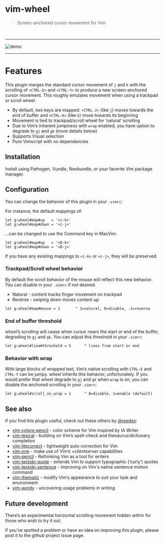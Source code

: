# vim-wheel

> Screen-anchored cursor movement for Vim

<br/>

- - -
![demo](http://i.imgur.com/kTSkSB2.gif)
- - -

# Features

This plugin merges the standard cursor movement of `j` and `k` with the
scrolling of `<CTRL-E>` and `<CTRL-Y>` to produce a new screen-anchored
cursor movement. This roughly emulates movement when using a trackpad or
scroll wheel.

* By default, two keys are mapped: `<CTRL-J>` (like `j`) moves towards the
  end of buffer and `<CTRL-K>` (like `k`) move towards its beginning
* Movement is tied to trackpad/scroll wheel for ‘natural’ scrolling
* Due to Vim’s inherent jumpiness with `wrap` enabled, you have option to
  degrade to `gj` and `gk` (more details below)
* Supports Visual selection
* Pure Vimscript with no dependencies

## Installation

Install using Pathogen, Vundle, Neobundle, or your favorite Vim package
manager.

## Configuration

You can change the behavior of this plugin in your `.vimrc`:

For instance, the default mappings of:

```vim
let g:wheel#map#up   = '<c-k>'
let g:wheel#map#down = '<c-j>'
```

...can be changed to use the Command key in MacVim:

```vim
let g:wheel#map#up   = '<D-k>'
let g:wheel#map#down = '<D-j>'
```

If you have any existing mappings to `<c-k>` or `<c-j>`, they will be
preserved.

### Trackpad/Scroll wheel behavior

By default the scroll behavior of the mouse will reflect this new
behavior. You can disable in your `.vimrc` if not desired.

* Natural - content tracks finger movement on trackpad
* Reverse - swiping down moves content up

```vim
let g:wheel#map#mouse = 1       " 1=natural, 0=disable, -1=reverse
```

### End of buffer threshold

_wheel_’s scrolling will cease when cursor nears the start or end of the
buffer, degrading to `gj` and `gk`. You can adjust this threshold in your
`.vimrc`:

```vim
let g:wheel#line#threshold = 5      " lines from start or end
```

### Behavior with wrap

With large blocks of wrapped text, Vim’s native scrolling with `CTRL-E`
and `CTRL-Y` can be jumpy. _wheel_ inherits this behavior, unfortunately.
If you would prefer that _wheel_ degrade to `gj` and `gk` when `wrap` is on,
you can disable the anchored scrolling in your `.vimrc`:

```
let g:wheel#scroll_on_wrap = 1      " 0=disable, 1=enable (default)
```

## See also

If you find this plugin useful, check out these others by [@reedes][re]:

* [vim-colors-pencil][cp] - color scheme for Vim inspired by IA Writer
* [vim-lexical][lx] - building on Vim’s spell-check and thesaurus/dictionary completion
* [vim-litecorrect][lc] - lightweight auto-correction for Vim
* [vim-one][vo] - make use of Vim’s _+clientserver_ capabilities
* [vim-pencil][pn] - Rethinking Vim as a tool for writers
* [vim-textobj-quote][qu] - extends Vim to support typographic (‘curly’) quotes
* [vim-textobj-sentence][ts] - improving on Vim's native sentence motion command
* [vim-thematic][th] - modify Vim’s appearance to suit your task and environment
* [vim-wordy][wo] - uncovering usage problems in writing

[re]: http://github.com/reedes
[cp]: http://github.com/reedes/vim-colors-pencil
[vo]: http://github.com/reedes/vim-one
[pn]: http://github.com/reedes/vim-pencil
[lx]: http://github.com/reedes/vim-lexical
[lc]: http://github.com/reedes/vim-litecorrect
[qu]: http://github.com/reedes/vim-textobj-quote
[ts]: http://github.com/reedes/vim-textobj-sentence
[th]: http://github.com/reedes/vim-thematic
[wo]: http://github.com/reedes/vim-wordy

## Future development

There’s an experimental horizontal scrolling movement hidden within for
those who wish to try it out.

If you’ve spotted a problem or have an idea on improving this plugin,
please post it to the github project issue page.

